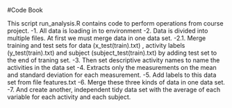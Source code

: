 #Code Book

This script run_analysis.R contains code to perform operations from course project.
-1. All data is loading in to environment
-2. Data is divided into multiple files. At first we must merge data in one data set.
-2.1. Merge training and test sets for data (x_test(train).txt) , activity labels (y_test(train).txt) and  subject (subject_test(train).txt) by adding test set to the end of traning set.
-3. Then set descriptive activity names to name the activities in the data set
-4. Extracts only the measurements on the mean and standard deviation for each measurement. 
-5. Add labels to this data set from file features.txt
-6. Merge these three kinds of data in one data set.
-7. And create another, independent tidy data set with the average of each variable for each activity and each subject.
